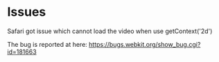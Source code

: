 # Issues

Safari got issue which cannot load the video when use getContext('2d')

The bug is reported at here: https://bugs.webkit.org/show_bug.cgi?id=181663
